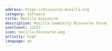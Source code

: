 ```yaml
---
address: https://discourse.mozilla.org
category: Software
title: Mozilla Discourse
description: Mozilla Community Discourse forum
userCount: 12253
icon: mozilla-discourse.png
activity: high
language: en
---
```

